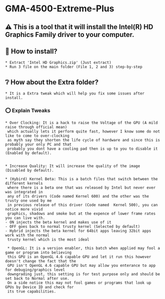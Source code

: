 # GMA-4500-Extreme-Plus

## ⚠️ This is a tool that it will install the Intel(R) HD Graphics Family driver to your computer.

## 💾 How to install?
	* Extract 'Intel HD Graphics.zip' (Just extract)
	* Run 3 file on the main folder (File 1, 2 and 3) step-by-step

## ❔ How about the Extra folder?
	* It is a Extra tweak which will help you fix some issues after install.

### ⭕ Explain Tweaks
	* Over Clocking: It is a hack to raise the Voltage of the GPU (A mild raise through official mean)
	 which actually lets it perform quite fast, however I know some do not like to come to over-clocking
	 as myth say they shorten the life cycle of hardware and since this is probably your only PC and that 
	 probably you dont have a cooling pad then is up to you to disable it (Enabled by default).


	* Increase Quality: It will increase the quality of the image (Disabled by default).

	* (Hybird) Kernel Beta: This is a batch files that switch between the different kernels
	 where there is a beta one that was released by Intel but never ever was integrated in
	 any of its drivers (Code named Kernel 600) and the other was the trusty one used by me
	 in previous release of this driver (Code named  Kernel 500), you can notice more vivid 
	 graphics, shadows and smoke but at the expence of lower frame rates you can live with.
	- ON injects the beta kernel and makes use of it
	- OFF goes back to normal trusty kernel (Selected by default)
	- Hybrid injects the beta kernel for 64bit apps leaving 32bit apps work with the normal
	 trusty kernel which is the most ideal

	 * OpenGL: It is a version enabler, this batch when applied may fool a game or program into believing 
	 this GPU is an OpenGL 4.6 capable GPU and let it run this however doesn't change the fact that the
	 GPU isn't OpenGL 4.6 capable GPU but may allow you enterance to app for debuging/graphics level 
	 downgrading just, this setting is for test purpose only and should be set back to Normal after use.
	 On a side notice this may not fool games or programs that look up GPUs by Device ID and check for 
	 its true capabilities.